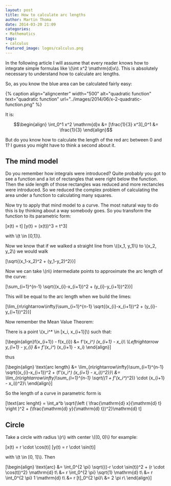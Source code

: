 ```yaml
---
layout: post
title: How to calculate arc lengths
author: Martin Thoma
date: 2014-03-20 21:09
categories:
- Mathematics
tags:
- calculus
featured_image: logos/calculus.png
---
```


In the following article I will assume that every reader knows how to integrate
simple formulas like \\(\int x^2 \mathrm{d}x\\). This is absolutely necessary to
understand how to calculate arc lengths.

So, as you know the blue area can be calculated fairly easy:

{% caption align="aligncenter" width="500" alt="quadratic function" text="quadratic function" url="../images/2014/06/x-2-quadratic-function.png" %}

It is:

$$\begin{align}
\int_0^1 x^2 \mathrm{d}x &= [\frac{1}{3} x^3]_0^1
&= \frac{1}{3}
\end{align}$$

But do you know how to calculate the length of the red arc between 0 and 1?
I guess you might have to think a second about it.

## The mind model

Do you remember how integrals were introduced? Quite probably you got to see
a function and a lot of rectangles that were right below the function. Then
the side length of those rectangles was reduced and more rectancles were
introduced. So we reduced the complex problem of calculating the area under a
function to calculating many squares.

Now try to apply that mind model to a curve. The most natural way to do this
is by thinking about a way somebody goes. So you transform the function to
its parametric form:

\[x(t) = t\]
\[y(t) = (x(t))^3 = t^3\]

with \\(t \in [0,1]\\).

Now we know that if we walked a straight line from \\((x_1, y_1)\\) to \\(x_2, y_2\\)
we would walk

\[\sqrt{(x_1-x_2)^2 + (y_1-y_2)^2}}\]

Now we can take \\(n\\) intermediate points to approximate the arc length of the
curve:

\[\sum_{i=1}^{n-1} \sqrt{(x_{i}-x_{i+1})^2 + (y_{i}-y_{i+1})^2}}\]

This will be equal to the arc length when we build the limes:

\[\lim_{n\rightarrow\infty}\sum_{i=1}^{n-1} \sqrt{(x_{i}-x_{i+1})^2 + (y_{i}-y_{i+1})^2}}\]

Now remember the Mean Value Theorem:

There is a point \\(x_i^* \in [x_i, x_{i+1}]\\) such that:

\[\begin{align}f(x_{i+1}) - f(x_{i}) &= f'(x_i^*) (x_{i+1} - x_i)\\
\Leftrightarrow y_{i+1} - y_{i} &= f'(x_i^*) (x_{i+1} - x_i)
\end{align}\]

thus

\[\begin{align}
\text{arc length} &= \lim_{n\rightarrow\infty}\sum_{i=1}^{n-1} \sqrt{(x_{i}-x_{i+1})^2 + (f'(x_i^*) (x_{i+1} - x_i))^2}}\\
&= \lim_{n\rightarrow\infty}\sum_{i=1}^{n-1} \sqrt{(1 + f'(x_i^*)^2)} \cdot (x_{i+1} - x_i))^2}\\
\end{align}\]

So the length of a curve in parametric form is

\[\text{arc lenght} = \int_a^b \sqrt{\left ( \frac{\mathrm{d} x}{\mathrm{d} t} \right )^2 + (\frac{\mathrm{d} y}{\mathrm{d} t})^2}\mathrm{d} t\]


## Circle

Take a circle with radius \\(r\\) with center \\((0, 0)\\) for example:

\[x(t) = r \cdot \cos(t)\]
\[y(t) = r \cdot \sin(t)\]

with \\(t \in [0, 1]\\). Then

\[\begin{align}
\text{arc} &= \int_0^{2 \pi} \sqrt{((-r \cdot \sin(t))^2 + (r \cdot \cos(t))^2} \mathrm{d} t\\
&= r \int_0^{2 \pi} \sqrt{1} \mathrm{d} t\\
&= r \int_0^{2 \pi} 1 \mathrm{d} t\\
&= r [t]_0^{2 \pi}\\
&= 2 \pi r\\
\end{align}\]